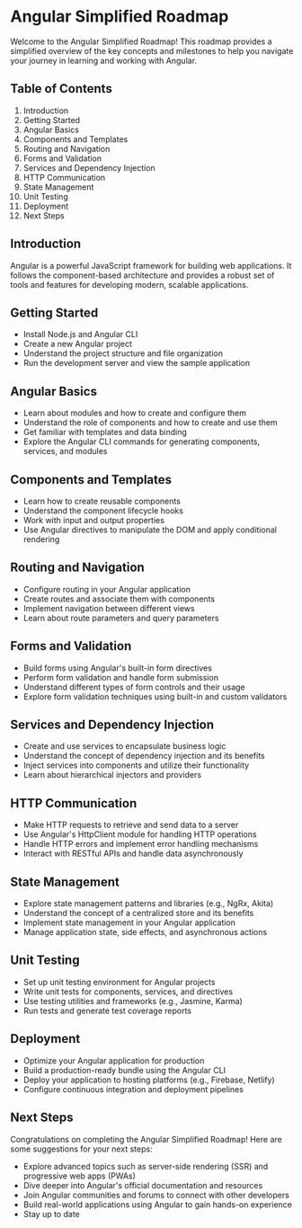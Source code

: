 # Angular Simplified Roadmap
Welcome to the Angular Simplified Roadmap! This roadmap provides a simplified overview of the key concepts and milestones to help you navigate your journey in learning and working with Angular.
## Table of Contents
1. Introduction
1. Getting Started
1. Angular Basics
1. Components and Templates
1. Routing and Navigation
1. Forms and Validation
1. Services and Dependency Injection
1. HTTP Communication
1. State Management
1. Unit Testing
1. Deployment
1. Next Steps
## Introduction
Angular is a powerful JavaScript framework for building web applications. It follows the component-based architecture and provides a robust set of tools and features for developing modern, scalable applications.
## Getting Started
- Install Node.js and Angular CLI
- Create a new Angular project
- Understand the project structure and file organization
- Run the development server and view the sample application
## Angular Basics
- Learn about modules and how to create and configure them
- Understand the role of components and how to create and use them
- Get familiar with templates and data binding
- Explore the Angular CLI commands for generating components, services, and modules
## Components and Templates
- Learn how to create reusable components
- Understand the component lifecycle hooks
- Work with input and output properties
- Use Angular directives to manipulate the DOM and apply conditional rendering
## Routing and Navigation
- Configure routing in your Angular application
- Create routes and associate them with components
- Implement navigation between different views
- Learn about route parameters and query parameters
## Forms and Validation
- Build forms using Angular's built-in form directives
- Perform form validation and handle form submission
- Understand different types of form controls and their usage
- Explore form validation techniques using built-in and custom validators
## Services and Dependency Injection
- Create and use services to encapsulate business logic
- Understand the concept of dependency injection and its benefits
- Inject services into components and utilize their functionality
- Learn about hierarchical injectors and providers
## HTTP Communication
- Make HTTP requests to retrieve and send data to a server
- Use Angular's HttpClient module for handling HTTP operations
- Handle HTTP errors and implement error handling mechanisms
- Interact with RESTful APIs and handle data asynchronously
## State Management
- Explore state management patterns and libraries (e.g., NgRx, Akita)
- Understand the concept of a centralized store and its benefits
- Implement state management in your Angular application
- Manage application state, side effects, and asynchronous actions
## Unit Testing
- Set up unit testing environment for Angular projects
- Write unit tests for components, services, and directives
- Use testing utilities and frameworks (e.g., Jasmine, Karma)
- Run tests and generate test coverage reports
## Deployment
- Optimize your Angular application for production
- Build a production-ready bundle using the Angular CLI
- Deploy your application to hosting platforms (e.g., Firebase, Netlify)
- Configure continuous integration and deployment pipelines
## Next Steps
Congratulations on completing the Angular Simplified Roadmap! Here are some suggestions for your next steps:

- Explore advanced topics such as server-side rendering (SSR) and progressive web apps (PWAs)
- Dive deeper into Angular's official documentation and resources
- Join Angular communities and forums to connect with other developers
- Build real-world applications using Angular to gain hands-on experience
- Stay up to date
